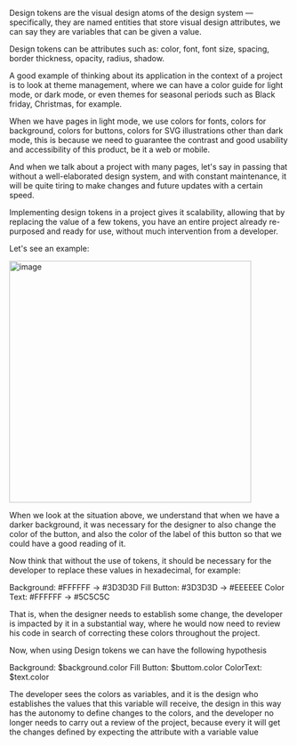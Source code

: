 Design tokens are the visual design atoms of the design system — specifically, they are named entities that store visual design attributes, we can say they are variables that can be given a value.

Design tokens can be attributes such as: color, font, font size, spacing, border thickness, opacity, radius, shadow.

A good example of thinking about its application in the context of a project is to look at theme management, where we can have a color guide for light mode, or dark mode, or even themes for seasonal periods such as Black friday, Christmas, for example.

When we have pages in light mode, we use colors for fonts, colors for background, colors for buttons, colors for SVG illustrations other than dark mode, this is because we need to guarantee the contrast and good usability and accessibility of this product, be it a web or mobile.

And when we talk about a project with many pages, let's say in passing that without a well-elaborated design system, and with constant maintenance, it will be quite tiring to make changes and future updates with a certain speed.

Implementing design tokens in a project gives it scalability, allowing that by replacing the value of a few tokens, you have an entire project already re-purposed and ready for use, without much intervention from a developer.

Let's see an example:

<img width="435" alt="image" src="https://user-images.githubusercontent.com/104807903/200140203-c7681c8a-eeff-4691-a7dd-2d74886b83df.png">

When we look at the situation above, we understand that when we have a darker background, it was necessary for the designer to also change the color of the button, and also the color of the label of this button so that we could have a good reading of it.

Now think that without the use of tokens, it should be necessary for the developer to replace these values in hexadecimal, for example:

Background: #FFFFFF -> #3D3D3D
Fill Button: #3D3D3D -> #EEEEEE
Color Text: #FFFFFF -> #5C5C5C

That is, when the designer needs to establish some change, the developer is impacted by it in a substantial way, where he would now need to review his code in search of correcting these colors throughout the project.

Now, when using Design tokens we can have the following hypothesis

Background: $background.color
Fill Button: $buttom.color
ColorText: $text.color

The developer sees the colors as variables, and it is the design who establishes the values that this variable will receive, the design in this way has the autonomy to define changes to the colors, and the developer no longer needs to carry out a review of the project, because every it will get the changes defined by expecting the attribute with a variable value
